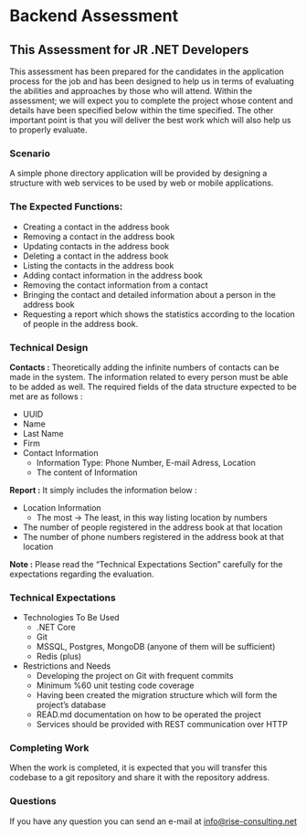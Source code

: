 # Backend Assessment
## This Assessment for JR .NET Developers

This assessment has been prepared for the candidates in the application process for the job and has been designed to help us in terms of evaluating the abilities and approaches by those who will attend. 
Within the assessment; we will expect you to complete the project whose content and details have been specified below within the time specified. The other important point is that you will deliver the best work which will also help us to properly evaluate. 

### Scenario

A simple phone directory application will be provided by designing a structure with web services to be used by web or mobile applications. 

### The Expected Functions:

-	Creating a contact in the address book
-	Removing a contact in the address book
-	Updating contacts in the address book
-	Deleting a contact in the address book
-	Listing the contacts in the address book
-	Adding contact information in the address book
-	Removing the contact information from a contact 
-	Bringing  the contact and detailed information about a person in the address book 
-	Requesting a report which shows the statistics according to the location of people in the address book. 

### Technical Design

**Contacts :** Theoretically adding the infinite numbers of contacts can be made in the system. The information related to every person must be able to be added as well.
The required fields of the data structure expected to be met are as follows :

-	UUID
-	Name
-	Last Name
-	Firm
-	Contact Information
    -	Information Type: Phone Number, E-mail Adress, Location
    -	The content of Information
  
**Report :** It simply includes the information below :

-	Location Information
    -	The most -> The least, in this way listing location by numbers 
-	The number of people registered in the address book at that location
-	The number of phone numbers registered in the address book at that location

**Note :** Please read the “Technical Expectations Section” carefully for the expectations regarding the evaluation.

### Technical Expectations

-	Technologies To Be Used 
    -	.NET Core
    -	Git
    -	MSSQL, Postgres, MongoDB (anyone of them will be sufficient)
    -	Redis (plus)
-	Restrictions and Needs 
    -	Developing the project on Git with frequent commits
    -	Minimum %60 unit testing code coverage
    -	Having been created the migration structure which will form the project’s database
    -	READ.md documentation on how to be operated the project
    -	Services should be provided with REST communication over HTTP

### Completing Work

When the work is completed, it is expected that you will transfer this codebase to a git repository and share it with the repository address.

### Questions

If you have any question you can send an e-mail at info@rise-consulting.net
